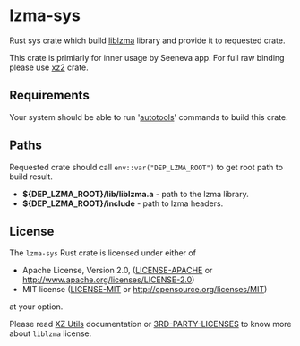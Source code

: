 # lzma-sys

Rust sys crate which build [liblzma](https://tukaani.org/xz/) library and provide it to requested crate.

This crate is primiarly for inner usage by Seeneva app. For full raw binding please use [xz2](https://github.com/alexcrichton/xz2-rs) crate.

## Requirements

Your system should be able to run '[autotools](https://www.gnu.org/software/automake/faq/autotools-faq.html)' commands to build this crate.

## Paths

Requested crate should call `env::var("DEP_LZMA_ROOT")` to get root path to build result.

- **${DEP_LZMA_ROOT}/lib/liblzma.a** - path to the lzma library.
- **${DEP_LZMA_ROOT}/include** - path to lzma headers.

## License

The `lzma-sys` Rust crate is licensed under either of

- Apache License, Version 2.0, ([LICENSE-APACHE](LICENSE-APACHE) or http://www.apache.org/licenses/LICENSE-2.0)
- MIT license ([LICENSE-MIT](LICENSE-MIT) or http://opensource.org/licenses/MIT)

at your option.

Please read [XZ Utils](https://tukaani.org/xz/) documentation or [3RD-PARTY-LICENSES](docs/3RD-PARTY-LICENSES.md) to know more about `liblzma` license.
